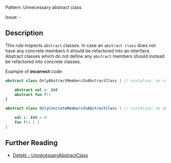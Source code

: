 Pattern: Unnecessary abstract class

Issue: -

## Description

This rule inspects `abstract` classes. In case an `abstract class` does not have any concrete members it should be refactored into an interface. Abstract classes which do not define any `abstract` members should instead be refactored into concrete classes.

Example of **incorrect** code:

```kotlin
abstract class OnlyAbstractMembersInAbstractClass { // violation: no concrete members

    abstract val i: Int
    abstract fun f()
}

abstract class OnlyConcreteMembersInAbstractClass { // violation: no abstract members

    val i: Int = 0
    fun f() { }
}
```

## Further Reading

* [Detekt - UnnecessaryAbstractClass](https://arturbosch.github.io/detekt/style.html#unnecessaryabstractclass)
